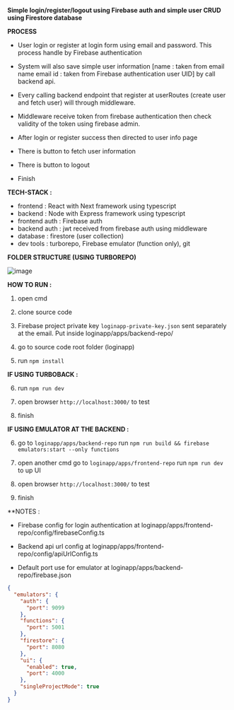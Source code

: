 **Simple login/register/logout using Firebase auth
and simple user CRUD using Firestore database**

**PROCESS**

- User login or register at login form using email and password. This process handle by
Firebase authentication
- System will also save simple user information
[name : taken from email name
email
id : taken from Firebase authentication user UID]
by call backend api. 

- Every calling backend endpoint that register at userRoutes (create user and fetch user) will through middleware.

- Middleware receive token from firebase authentication then check validity of the token using firebase admin.

- After login or register success then directed to user info page
- There is button to fetch user information
- There is button to logout
- Finish


**TECH-STACK :**

- frontend : React with Next framework using typescript
- backend : Node with Express framework using typescript
- frontend auth : Firebase auth
- backend auth : jwt received from firebase auth using middleware
- database : firestore (user collection)
- dev tools : turborepo, Firebase emulator (function only), git

**FOLDER STRUCTURE (USING TURBOREPO)**

![image](https://github.com/user-attachments/assets/85813cda-921b-4b5e-8f94-a72a89f0ac83)

**HOW TO RUN :**

1. open cmd

2. clone source code

3. Firebase project private key `loginapp-private-key.json` sent separately at the email. Put inside loginapp/apps/backend-repo/

4. go to source code root folder (loginapp)

5. run `npm install`

**IF USING TURBOBACK :**

6. run `npm run dev`

7. open browser `http://localhost:3000/` to test

8. finish

**IF USING EMULATOR AT THE BACKEND :**

6. go to `loginapp/apps/backend-repo` run `npm run build && firebase emulators:start --only functions`

7. open another cmd go to `loginapp/apps/frontend-repo` run `npm run dev` to up UI

8. open browser `http://localhost:3000/` to test

9. finish

**NOTES : 
  
- Firebase config for login authentication at loginapp/apps/frontend-repo/config/firebaseConfig.ts
  
- Backend api url config at loginapp/apps/frontend-repo/config/apiUrlConfig.ts

- Default port use for emulator at loginapp/apps/backend-repo/firebase.json 

```json
{
  "emulators": {
    "auth": {
      "port": 9099
    },
    "functions": {
      "port": 5001
    },
    "firestore": {
      "port": 8080
    },
    "ui": {
      "enabled": true,
      "port": 4000
    },
    "singleProjectMode": true
  }
}

